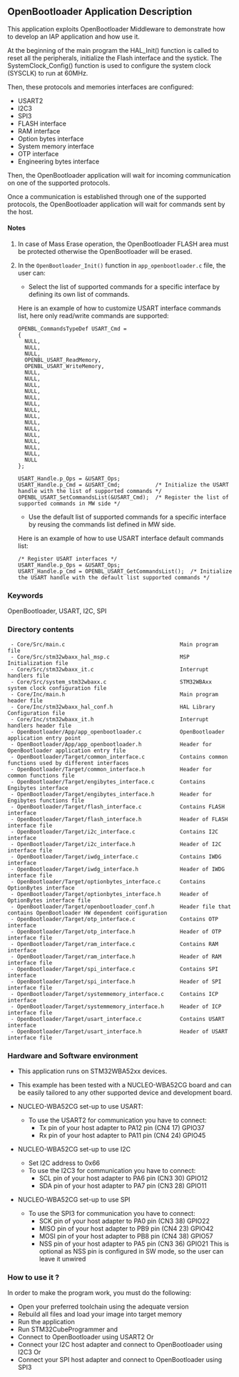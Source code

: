 ## <b>OpenBootloader Application Description</b>

This application exploits OpenBootloader Middleware to demonstrate how to develop an IAP application
and how use it.

At the beginning of the main program the HAL_Init() function is called to reset
all the peripherals, initialize the Flash interface and the systick.
The SystemClock_Config() function is used to configure the system clock (SYSCLK)
to run at 60MHz.

Then, these protocols and memories interfaces are configured:

  - USART2
  - I2C3
  - SPI3
  - FLASH interface
  - RAM interface
  - Option bytes interface
  - System memory interface
  - OTP interface
  - Engineering bytes interface

Then, the OpenBootloader application will wait for incoming communication on one of the supported protocols.

Once a communication is established through one of the supported protocols,
the OpenBootloader application will wait for commands sent by the host.

#### <b>Notes</b>

 1. In case of Mass Erase operation, the OpenBootloader FLASH area must be protected otherwise the OpenBootloader
    will be erased.

 2. In the `OpenBootloader_Init()` function in `app_openbootloader.c` file, the user can:
       - Select the list of supported commands for a specific interface by defining its own list of commands.

       Here is an example of how to customize USART interface commands list, here only read/write commands are supported:

        OPENBL_CommandsTypeDef USART_Cmd =
        {
          NULL,
          NULL,
          NULL,
          OPENBL_USART_ReadMemory,
          OPENBL_USART_WriteMemory,
          NULL,
          NULL,
          NULL,
          NULL,
          NULL,
          NULL,
          NULL,
          NULL,
          NULL,
          NULL,
          NULL,
          NULL,
          NULL,
          NULL,
          NULL
        };

        USART_Handle.p_Ops = &USART_Ops;
        USART_Handle.p_Cmd = &USART_Cmd;           /* Initialize the USART handle with the list of supported commands */
        OPENBL_USART_SetCommandsList(&USART_Cmd);  /* Register the list of supported commands in MW side */

       - Use the default list of supported commands for a specific interface by reusing the commands list defined in MW side.

       Here is an example of how to use USART interface default commands list:

        /* Register USART interfaces */
        USART_Handle.p_Ops = &USART_Ops;
        USART_Handle.p_Cmd = OPENBL_USART_GetCommandsList();  /* Initialize the USART handle with the default list supported commands */

### <b>Keywords</b>

OpenBootloader, USART, I2C, SPI

### <b>Directory contents</b>

     - Core/Src/main.c                                    Main program file
     - Core/Src/stm32wbaxx_hal_msp.c                      MSP Initialization file
     - Core/Src/stm32wbaxx_it.c                           Interrupt handlers file
     - Core/Src/system_stm32wbaxx.c                       STM32WBAxx system clock configuration file
     - Core/Inc/main.h                                    Main program header file
     - Core/Inc/stm32wbaxx_hal_conf.h                     HAL Library Configuration file
     - Core/Inc/stm32wbaxx_it.h                           Interrupt handlers header file
     - OpenBootloader/App/app_openbootloader.c            OpenBootloader application entry point
     - OpenBootloader/App/app_openbootloader.h            Header for OpenBootloader application entry file
     - OpenBootloader/Target/common_interface.c           Contains common functions used by different interfaces
     - OpenBootloader/Target/common_interface.h           Header for common functions file
     - OpenBootloader/Target/engibytes_interface.c        Contains Engibytes interface
     - OpenBootloader/Target/engibytes_interface.h        Header for Engibytes functions file
     - OpenBootloader/Target/flash_interface.c            Contains FLASH interface
     - OpenBootloader/Target/flash_interface.h            Header of FLASH interface file
     - OpenBootloader/Target/i2c_interface.c              Contains I2C interface
     - OpenBootloader/Target/i2c_interface.h              Header of I2C interface file
     - OpenBootloader/Target/iwdg_interface.c             Contains IWDG interface
     - OpenBootloader/Target/iwdg_interface.h             Header of IWDG interface file
     - OpenBootloader/Target/optionbytes_interface.c      Contains OptionBytes interface
     - OpenBootloader/Target/optionbytes_interface.h      Header of OptionBytes interface file
     - OpenBootloader/Target/openbootloader_conf.h        Header file that contains OpenBootloader HW dependent configuration
     - OpenBootloader/Target/otp_interface.c              Contains OTP interface
     - OpenBootloader/Target/otp_interface.h              Header of OTP interface file
     - OpenBootloader/Target/ram_interface.c              Contains RAM interface
     - OpenBootloader/Target/ram_interface.h              Header of RAM interface file
     - OpenBootloader/Target/spi_interface.c              Contains SPI interface
     - OpenBootloader/Target/spi_interface.h              Header of SPI interface file
     - OpenBootloader/Target/systemmemory_interface.c     Contains ICP interface
     - OpenBootloader/Target/systemmemory_interface.h     Header of ICP interface file
     - OpenBootloader/Target/usart_interface.c            Contains USART interface
     - OpenBootloader/Target/usart_interface.h            Header of USART interface file

### <b>Hardware and Software environment</b>

  - This application runs on STM32WBA52xx devices.

  - This example has been tested with a NUCLEO-WBA52CG board and can be
    easily tailored to any other supported device and development board.

  - NUCLEO-WBA52CG set-up to use USART:
    - To use the USART2 for communication you have to connect:
      - Tx pin of your host adapter to PA12 pin (CN4 17) GPIO37
      - Rx pin of your host adapter to PA11 pin (CN4 24) GPIO45

  - NUCLEO-WBA52CG set-up to use I2C
    - Set I2C address to 0x66
    - To use the I2C3 for communication you have to connect:
      - SCL pin of your host adapter to PA6 pin (CN3 30) GPIO12
      - SDA pin of your host adapter to PA7 pin (CN3 28) GPIO11

  - NUCLEO-WBA52CG set-up to use SPI
    - To use the SPI3 for communication you have to connect:
      - SCK  pin of your host adapter to PA0 pin (CN3 38) GPIO22
      - MISO pin of your host adapter to PB9 pin (CN4 23) GPIO42
      - MOSI pin of your host adapter to PB8 pin (CN4 38) GPIO57
      - NSS pin of your host adapter to PA5 pin (CN3 36) GPIO21
        This is optional as NSS pin is configured in SW mode, so the user can leave it unwired

### <b>How to use it ?</b>

In order to make the program work, you must do the following:

  - Open your preferred toolchain using the adequate version
  - Rebuild all files and load your image into target memory
  - Run the application
  - Run STM32CubeProgrammer and 
  - Connect to OpenBootloader using USART2
    Or
  - Connect your I2C host adapter and connect to OpenBootloader using I2C3
    Or
  - Connect your SPI host adapter and connect to OpenBootloader using SPI3
